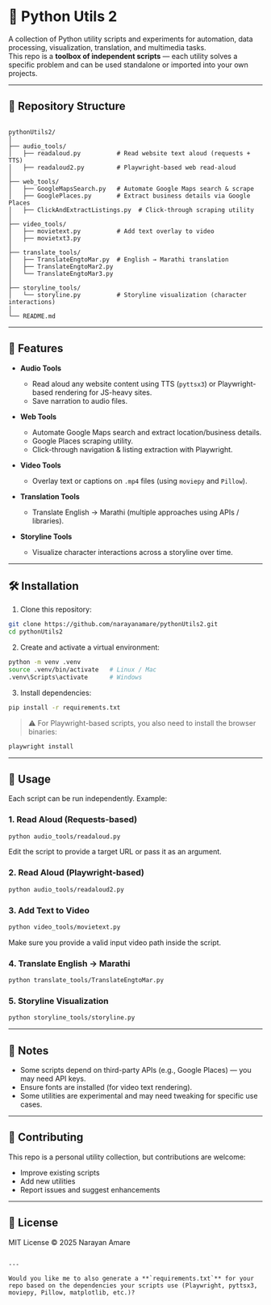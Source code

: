 # 🐍 Python Utils 2

A collection of Python utility scripts and experiments for automation, data processing, visualization, translation, and multimedia tasks.  
This repo is a **toolbox of independent scripts** — each utility solves a specific problem and can be used standalone or imported into your own projects.

---

## 📂 Repository Structure

```

pythonUtils2/
│
├── audio_tools/
│   ├── readaloud.py          # Read website text aloud (requests + TTS)
│   ├── readaloud2.py         # Playwright-based web read-aloud
│
├── web_tools/
│   ├── GoogleMapsSearch.py   # Automate Google Maps search & scrape
│   ├── GooglePlaces.py       # Extract business details via Google Places
│   ├── ClickAndExtractListings.py  # Click-through scraping utility
│
├── video_tools/
│   ├── movietext.py          # Add text overlay to video
│   ├── movietxt3.py
│
├── translate_tools/
│   ├── TranslateEngtoMar.py  # English → Marathi translation
│   ├── TranslateEngtoMar2.py
│   └── TranslateEngtoMar3.py
│
├── storyline_tools/
│   └── storyline.py          # Storyline visualization (character interactions)
│
└── README.md

````

---

## 🚀 Features

- **Audio Tools**
  - Read aloud any website content using TTS (`pyttsx3`) or Playwright-based rendering for JS-heavy sites.
  - Save narration to audio files.

- **Web Tools**
  - Automate Google Maps search and extract location/business details.
  - Google Places scraping utility.
  - Click-through navigation & listing extraction with Playwright.

- **Video Tools**
  - Overlay text or captions on `.mp4` files (using `moviepy` and `Pillow`).

- **Translation Tools**
  - Translate English → Marathi (multiple approaches using APIs / libraries).

- **Storyline Tools**
  - Visualize character interactions across a storyline over time.

---

## 🛠 Installation

1. Clone this repository:

```bash
git clone https://github.com/narayanamare/pythonUtils2.git
cd pythonUtils2
````

2. Create and activate a virtual environment:

```bash
python -m venv .venv
source .venv/bin/activate   # Linux / Mac
.venv\Scripts\activate      # Windows
```

3. Install dependencies:

```bash
pip install -r requirements.txt
```

> ⚠️ For Playwright-based scripts, you also need to install the browser binaries:

```bash
playwright install
```

---

## 📖 Usage

Each script can be run independently. Example:

### 1. Read Aloud (Requests-based)

```bash
python audio_tools/readaloud.py
```

Edit the script to provide a target URL or pass it as an argument.

### 2. Read Aloud (Playwright-based)

```bash
python audio_tools/readaloud2.py
```

### 3. Add Text to Video

```bash
python video_tools/movietext.py
```

Make sure you provide a valid input video path inside the script.

### 4. Translate English → Marathi

```bash
python translate_tools/TranslateEngtoMar.py
```

### 5. Storyline Visualization

```bash
python storyline_tools/storyline.py
```

---

## 📌 Notes

* Some scripts depend on third-party APIs (e.g., Google Places) — you may need API keys.
* Ensure fonts are installed (for video text rendering).
* Some utilities are experimental and may need tweaking for specific use cases.

---

## 🤝 Contributing

This repo is a personal utility collection, but contributions are welcome:

* Improve existing scripts
* Add new utilities
* Report issues and suggest enhancements

---

## 📜 License

MIT License © 2025 Narayan Amare

```

---

Would you like me to also generate a **`requirements.txt`** for your repo based on the dependencies your scripts use (Playwright, pyttsx3, moviepy, Pillow, matplotlib, etc.)?
```
